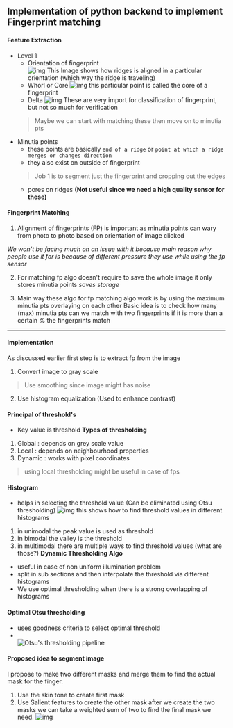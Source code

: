 ## Implementation of python backend to implement Fingerprint matching
#### Feature Extraction
* Level 1
    * Orientation of fingerprint <br>
    ![img](1.png)
    This Image shows how ridges is aligned in a particular orientation (which way the ridge is traveling)
    * Whorl or Core
    ![img](2.png)
    this particular point is called the core of a fingerprint
    * Delta
    ![img](3.png)
        These are very import for classification of fingerprint, but not so much for verification
    > Maybe we can start with matching these then move on to minutia pts
* Minutia points
    * these points are basically `end of a ridge` or `point at which a ridge merges or changes direction`
    * they also exist on outside of fingerprint
    > Job 1 is to segment just the fingerprint and cropping out the edges
    * pores on ridges **(Not useful since we need a high quality sensor for these)**

#### Fingerprint Matching
1. Alignment of fingerprints (FP) is important as minutia points can wary from photo to photo based on orientation of image clicked

_We won't be facing much on an issue with it because main reason why people use it for is because of different pressure they use while using the fp sensor_

2. For matching fp algo doesn't require to save the whole image it only stores minutia points _saves storage_

3. Main way these algo for fp matching algo work is by using the maximum minutia pts overlaying on each other
Basic idea is to check how many (max) minutia pts can we match with two fingerprints if it is more than a certain % the fingerprints match

 ----------------------------------------------------------------------------------
#### Implementation

As discussed earlier first step is to extract fp from the image
1. Convert image to gray scale
> Use smoothing since image might has noise
2. Use histogram equalization (Used to enhance contrast) 
#### Principal of threshold's
* Key value is threshold 
**Types of thresholding**
1. Global : depends on grey scale value
2. Local : depends on neighbourhood properties
3. Dynamic : works with pixel coordinates 

> using local thresholding might be useful in case of fps

#### Histogram
* helps in selecting the threshold value (Can be eliminated using Otsu thresholding)
![img](4.jpeg)
this shows how to find threshold values in different histograms
1. in unimodal the peak value is used as threshold
2. in bimodal the valley is the threshold
3. in multimodal there are multiple ways to find threshold values (what are those?)
**Dynamic Thresholding Algo**
- useful in case of non uniform illumination problem
- split in sub sections and then interpolate the threshold via different histograms
- We use optimal thresholding when there is a strong overlapping of histograms

#### Optimal Otsu thresholding
- uses goodness criteria to select optimal threshold
- <br> ![Otsu's thresholding pipeline](5.png)

#### Proposed idea to segment image
I propose to make two different masks and merge them to find the actual mask for the finger.
1. Use the skin tone to create first mask
2. Use Salient features to create the other mask
after we create the two masks we can take a weighted sum of two to find the final mask we need.
![img](6.png)
